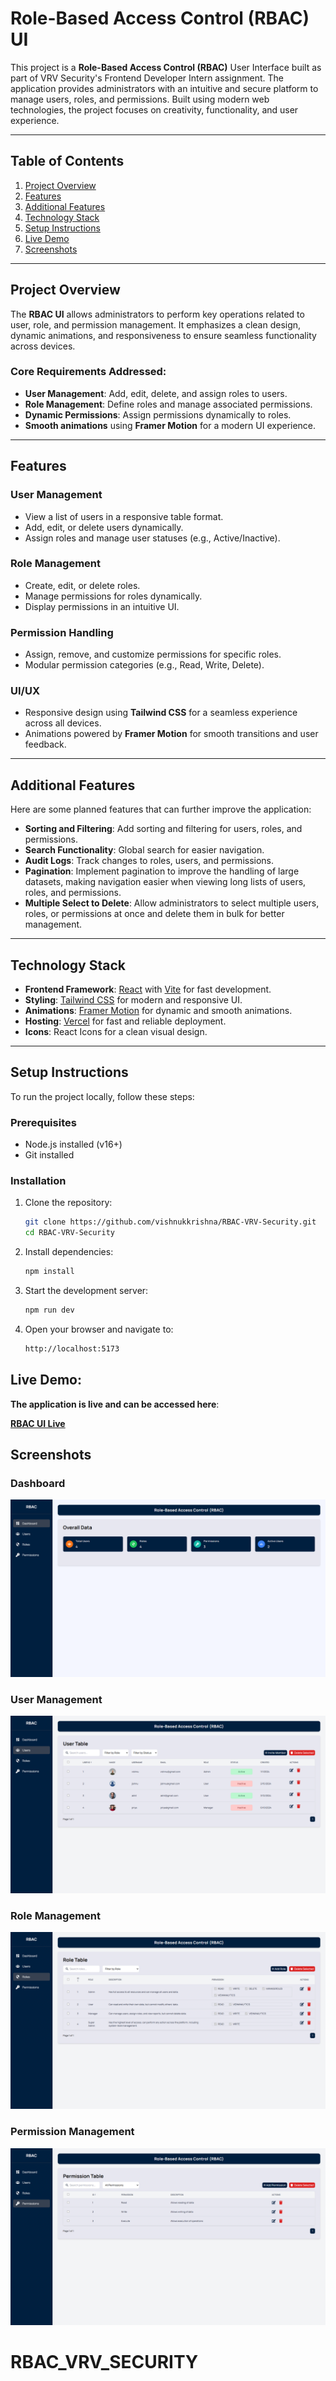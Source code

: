 # **Role-Based Access Control (RBAC) UI**

This project is a **Role-Based Access Control (RBAC)** User Interface built as part of VRV Security's Frontend Developer Intern assignment. The application provides administrators with an intuitive and secure platform to manage users, roles, and permissions. Built using modern web technologies, the project focuses on creativity, functionality, and user experience.

---

## **Table of Contents**

1. [Project Overview](#project-overview)
2. [Features](#features)
3. [Additional Features](#additional-features)
4. [Technology Stack](#technology-stack)
5. [Setup Instructions](#setup-instructions)
6. [Live Demo](#live-demo)
7. [Screenshots](#screenshots)

---

## **Project Overview**

The **RBAC UI** allows administrators to perform key operations related to user, role, and permission management. It emphasizes a clean design, dynamic animations, and responsiveness to ensure seamless functionality across devices.

### **Core Requirements Addressed:**

- **User Management**: Add, edit, delete, and assign roles to users.
- **Role Management**: Define roles and manage associated permissions.
- **Dynamic Permissions**: Assign permissions dynamically to roles.
- **Smooth animations** using **Framer Motion** for a modern UI experience.

---

## **Features**

### **User Management**

- View a list of users in a responsive table format.
- Add, edit, or delete users dynamically.
- Assign roles and manage user statuses (e.g., Active/Inactive).

### **Role Management**

- Create, edit, or delete roles.
- Manage permissions for roles dynamically.
- Display permissions in an intuitive UI.

### **Permission Handling**

- Assign, remove, and customize permissions for specific roles.
- Modular permission categories (e.g., Read, Write, Delete).

### **UI/UX**

- Responsive design using **Tailwind CSS** for a seamless experience across all devices.
- Animations powered by **Framer Motion** for smooth transitions and user feedback.

---

## **Additional Features**

Here are some planned features that can further improve the application:

- **Sorting and Filtering**: Add sorting and filtering for users, roles, and permissions.
- **Search Functionality**: Global search for easier navigation.
- **Audit Logs**: Track changes to roles, users, and permissions.
- **Pagination**: Implement pagination to improve the handling of large datasets, making navigation easier when viewing long lists of users, roles, and permissions.
- **Multiple Select to Delete**: Allow administrators to select multiple users, roles, or permissions at once and delete them in bulk for better management.

---

## **Technology Stack**

- **Frontend Framework**: [React](https://reactjs.org/) with [Vite](https://vitejs.dev/) for fast development.
- **Styling**: [Tailwind CSS](https://tailwindcss.com/) for modern and responsive UI.
- **Animations**: [Framer Motion](https://www.framer.com/motion/) for dynamic and smooth animations.
- **Hosting**: [Vercel](https://vercel.com/) for fast and reliable deployment.
- **Icons**: React Icons for a clean visual design.

---

## **Setup Instructions**

To run the project locally, follow these steps:

### **Prerequisites**

- Node.js installed (v16+)
- Git installed

### **Installation**

1. Clone the repository:

   ```bash
   git clone https://github.com/vishnukkrishna/RBAC-VRV-Security.git
   cd RBAC-VRV-Security

   ```

2. Install dependencies:

   ```bash
   npm install

   ```

3. Start the development server:

   ```bash
   npm run dev

   ```

4. Open your browser and navigate to:
   ```bash
   http://localhost:5173
   ```

## **Live Demo**:

**The application is live and can be accessed here**:

[**RBAC UI Live**](https://rbac-vrv-security.vercel.app)

## **Screenshots**

### Dashboard

![Dashboard](./public/images/dashboard.png)

### User Management

![User Management](./public/images/user.png)

### Role Management

![Role Management](./public/images/role.png)

### Permission Management

![Permission Management](./public/images/permission.png)
# RBAC_VRV_SECURITY
